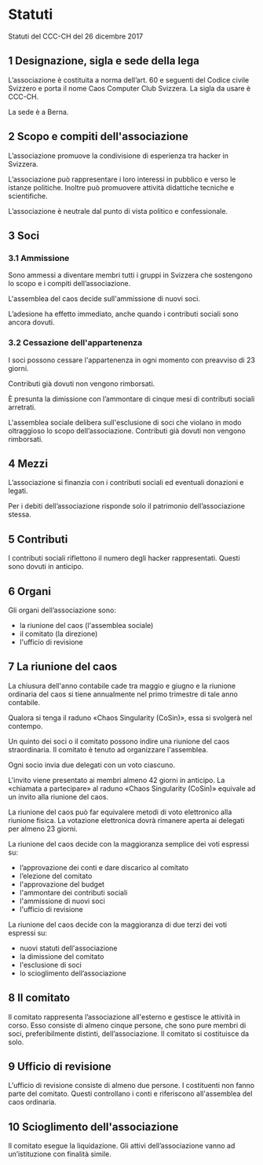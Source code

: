 # Statuti

Statuti del CCC-CH del 26 dicembre 2017

## 1 Designazione, sigla e sede della lega

L’associazione è costituita a norma dell’art. 60 e seguenti del Codice civile Svizzero e porta il nome Caos Computer Club Svizzera. La sigla da usare è CCC-CH.

La sede è a Berna.

## 2 Scopo e compiti dell'associazione

L’associazione promuove la condivisione di esperienza tra hacker in Svizzera.

L’associazione può rappresentare i loro interessi in pubblico e verso le istanze politiche.
Inoltre può promuovere attività didattiche tecniche e scientifiche.

L’associazione è neutrale dal punto di vista politico e confessionale.

## 3 Soci

### 3.1 Ammissione

Sono ammessi a diventare membri tutti i gruppi in Svizzera che sostengono lo scopo e i compiti dell’associazione.

L'assemblea del caos decide sull'ammissione di nuovi soci.

L’adesione ha effetto immediato, anche quando i contributi sociali sono ancora dovuti.

### 3.2 Cessazione dell'appartenenza

I soci possono cessare l'appartenenza in ogni momento con preavviso di 23 giorni.

Contributi già dovuti non vengono rimborsati.

È presunta la dimissione con l’ammontare di cinque mesi di contributi sociali arretrati.

L'assemblea sociale delibera sull'esclusione di soci che violano in modo oltraggioso lo scopo dell’associazione.
Contributi già dovuti non vengono rimborsati.

## 4 Mezzi

L’associazione si finanzia con i contributi sociali ed eventuali donazioni e legati.

Per i debiti dell’associazione risponde solo il patrimonio dell’associazione stessa.

## 5 Contributi

I contributi sociali riflettono il numero degli hacker rappresentati. Questi sono dovuti in anticipo.

## 6 Organi

Gli organi dell’associazione sono:

- la riunione del caos (l'assemblea sociale)
- il comitato (la direzione)
- l'ufficio di revisione

## 7 La riunione del caos

La chiusura dell'anno contabile cade tra maggio e giugno e la riunione ordinaria del caos si tiene annualmente nel primo trimestre di tale anno contabile.

Qualora si tenga il raduno «Chaos Singularity (CoSin)», essa si svolgerà nel contempo.

Un quinto dei soci o il comitato possono indire una riunione del caos straordinaria. Il comitato è tenuto ad organizzare l'assemblea.

Ogni socio invia due delegati con un voto ciascuno.

L'invito viene presentato ai membri almeno 42 giorni in anticipo. La «chiamata a partecipare» al raduno «Chaos Singularity (CoSin)» equivale ad un invito alla riunione del caos.

La riunione del caos può far equivalere metodi di voto elettronico alla riunione fisica. La votazione elettronica dovrà rimanere aperta ai delegati per almeno 23 giorni.

La riunione del caos decide con la maggioranza semplice dei voti espressi su:

- l’approvazione dei conti e dare discarico al comitato
- l’elezione del comitato
- l'approvazione del budget
- l'ammontare dei contributi sociali
- l'ammissione di nuovi soci
- l'ufficio di revisione
 
La riunione del caos decide con la maggioranza di due terzi dei voti espressi su:

- nuovi statuti dell'associazione
- la dimissione del comitato
- l'esclusione di soci
- lo scioglimento dell’associazione

## 8 Il comitato

Il comitato rappresenta l’associazione all'esterno e gestisce le attività in corso. Esso consiste di almeno cinque persone, che sono pure membri di soci, preferibilmente distinti, dell’associazione. Il comitato si costituisce da solo.

## 9 Ufficio di revisione

L'ufficio di revisione consiste di almeno due persone. I costituenti non fanno parte del comitato. Questi controllano i conti e riferiscono all'assemblea del caos ordinaria.

## 10 Scioglimento dell'associazione

Il comitato esegue la liquidazione. Gli attivi dell’associazione vanno ad un’istituzione con finalità simile.
